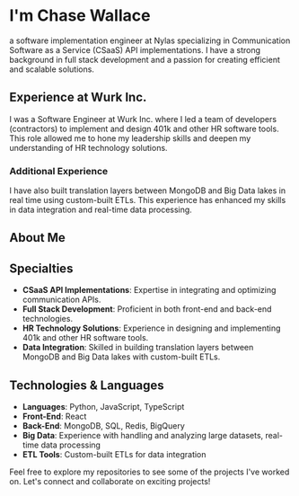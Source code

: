 
# I'm Chase Wallace
a software implementation engineer at Nylas specializing in Communication Software as a Service (CSaaS) API implementations. I have a strong background in full stack development and a passion for creating efficient and scalable solutions.

## Experience at Wurk Inc.
I was a Software Engineer at Wurk Inc. where I led a team of developers (contractors) to implement and design 401k and other HR software tools. This role allowed me to hone my leadership skills and deepen my understanding of HR technology solutions.

### Additional Experience
I have also built translation layers between MongoDB and Big Data lakes in real time using custom-built ETLs. This experience has enhanced my skills in data integration and real-time data processing.

## About Me

## Specialties
- **CSaaS API Implementations**: Expertise in integrating and optimizing communication APIs.
- **Full Stack Development**: Proficient in both front-end and back-end technologies.
- **HR Technology Solutions**: Experience in designing and implementing 401k and other HR software tools.
- **Data Integration**: Skilled in building translation layers between MongoDB and Big Data lakes with custom-built ETLs.

## Technologies & Languages
- **Languages**: Python, JavaScript, TypeScript
- **Front-End**: React
- **Back-End**: MongoDB, SQL, Redis, BigQuery
- **Big Data**: Experience with handling and analyzing large datasets, real-time data processing
- **ETL Tools**: Custom-built ETLs for data integration

Feel free to explore my repositories to see some of the projects I've worked on. Let's connect and collaborate on exciting projects!